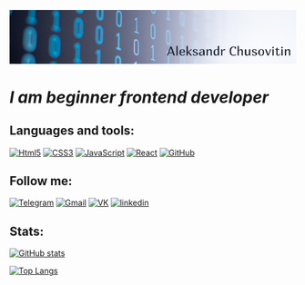 ![Header](https://github.com/aleksandrchusovitin/aleksandrchusovitin/blob/main/assets/images/logo.png)

# *I am beginner frontend developer* #

## Languages and tools: ##
[![Html5](https://img.shields.io/badge/HTML5-30363d?style=for-the-badge&logo=html5)](https://www.w3schools.com/html/)
[![CSS3](https://img.shields.io/badge/CSS3-30363d?style=for-the-badge&logo=CSS3)](https://www.w3schools.com/css/)
[![JavaScript](https://img.shields.io/badge/JavaScript-30363d?style=for-the-badge&logo=JavaScript)](https://developer.mozilla.org/en-US/docs/Web/JavaScript)
[![React](https://img.shields.io/badge/React-30363d?style=for-the-badge&logo=React)](https://ru.reactjs.org/)
[![GitHub](https://img.shields.io/badge/GitHub-30363d?style=for-the-badge&logo=GitHub)](https://github.com/aleksandrchusovitin)

## Follow me: ##
[![Telegram](https://img.shields.io/badge/Telegram-30363d?style=for-the-badge&logo=Telegram)](https://t.me/nerealist)
[![Gmail](https://img.shields.io/badge/Gmail-30363d?style=for-the-badge&logo=Gmail)](mailto:chusovitinalexandr@gmail.com)
[![VK](https://img.shields.io/badge/VK-30363d?style=for-the-badge&logo=VK)](https://vk.com/aachusovitin)
[![linkedin](https://img.shields.io/badge/linkedin-30363d?style=for-the-badge&logo=linkedin)](https://www.linkedin.com/in/aleksandrchusovitin/)

## Stats: ##

[![GitHub stats](https://github-readme-stats.vercel.app/api?username=aleksandrchusovitin&theme=react&show_icons=true)](https://github.com/anuraghazra/github-readme-stats)

[![Top Langs](https://github-readme-stats.vercel.app/api/top-langs/?username=aleksandrchusovitin&layout=compact&theme=react)](https://github.com/anuraghazra/github-readme-stats)
